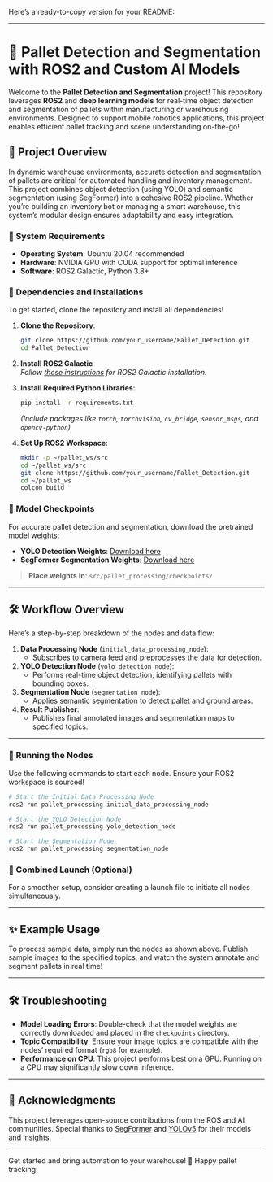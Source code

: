 Here’s a ready-to-copy version for your README:

---

# 🚀 Pallet Detection and Segmentation with ROS2 and Custom AI Models

Welcome to the **Pallet Detection and Segmentation** project! This repository leverages **ROS2** and **deep learning models** for real-time object detection and segmentation of pallets within manufacturing or warehousing environments. Designed to support mobile robotics applications, this project enables efficient pallet tracking and scene understanding on-the-go!

## 🌟 Project Overview
In dynamic warehouse environments, accurate detection and segmentation of pallets are critical for automated handling and inventory management. This project combines object detection (using YOLO) and semantic segmentation (using SegFormer) into a cohesive ROS2 pipeline. Whether you’re building an inventory bot or managing a smart warehouse, this system’s modular design ensures adaptability and easy integration.

### 🚧 System Requirements
- **Operating System**: Ubuntu 20.04 recommended
- **Hardware**: NVIDIA GPU with CUDA support for optimal inference
- **Software**: ROS2 Galactic, Python 3.8+

### 🔧 Dependencies and Installations
To get started, clone the repository and install all dependencies!

1. **Clone the Repository**:
    ```bash
    git clone https://github.com/your_username/Pallet_Detection.git
    cd Pallet_Detection
    ```

2. **Install ROS2 Galactic**  
   *Follow [these instructions](https://docs.ros.org/en/galactic/Installation.html) for ROS2 Galactic installation.*

3. **Install Required Python Libraries**:
    ```bash
    pip install -r requirements.txt
    ```
    *(Include packages like `torch`, `torchvision`, `cv_bridge`, `sensor_msgs`, and `opencv-python`)*

4. **Set Up ROS2 Workspace**:
    ```bash
    mkdir -p ~/pallet_ws/src
    cd ~/pallet_ws/src
    git clone https://github.com/your_username/Pallet_Detection.git
    cd ~/pallet_ws
    colcon build
    ```

### 💾 Model Checkpoints
For accurate pallet detection and segmentation, download the pretrained model weights:

- **YOLO Detection Weights**: [Download here](#)  
- **SegFormer Segmentation Weights**: [Download here](#)

> **Place weights in**: `src/pallet_processing/checkpoints/`

---

## 🛠️ Workflow Overview
Here’s a step-by-step breakdown of the nodes and data flow:

1. **Data Processing Node** (`initial_data_processing_node`):
   - Subscribes to camera feed and preprocesses the data for detection.
2. **YOLO Detection Node** (`yolo_detection_node`):
   - Performs real-time object detection, identifying pallets with bounding boxes.
3. **Segmentation Node** (`segmentation_node`):
   - Applies semantic segmentation to detect pallet and ground areas.
4. **Result Publisher**:
   - Publishes final annotated images and segmentation maps to specified topics.

---

### 🚀 Running the Nodes
Use the following commands to start each node. Ensure your ROS2 workspace is sourced!

```bash
# Start the Initial Data Processing Node
ros2 run pallet_processing initial_data_processing_node

# Start the YOLO Detection Node
ros2 run pallet_processing yolo_detection_node

# Start the Segmentation Node
ros2 run pallet_processing segmentation_node
```

### 🔄 Combined Launch (Optional)
For a smoother setup, consider creating a launch file to initiate all nodes simultaneously.

---

## ✨ Example Usage
To process sample data, simply run the nodes as shown above. Publish sample images to the specified topics, and watch the system annotate and segment pallets in real time!

---

## 🛠️ Troubleshooting
- **Model Loading Errors**: Double-check that the model weights are correctly downloaded and placed in the `checkpoints` directory.
- **Topic Compatibility**: Ensure your image topics are compatible with the nodes’ required format (`rgb8` for example).
- **Performance on CPU**: This project performs best on a GPU. Running on a CPU may significantly slow down inference.

---

## 🎉 Acknowledgments
This project leverages open-source contributions from the ROS and AI communities. Special thanks to [SegFormer](https://github.com/NVIDIA/semantic-segmentation) and [YOLOv5](https://github.com/ultralytics/yolov5) for their models and insights.

---

Get started and bring automation to your warehouse! 🚀 Happy pallet tracking!
